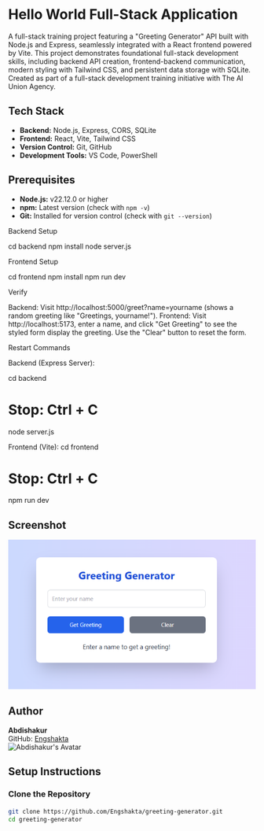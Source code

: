 # Hello World Full-Stack Application

A full-stack training project featuring a "Greeting Generator" API built with Node.js and Express, seamlessly integrated with a React frontend powered by Vite. This project demonstrates foundational full-stack development skills, including backend API creation, frontend-backend communication, modern styling with Tailwind CSS, and persistent data storage with SQLite. Created as part of a full-stack development training initiative with The AI Union Agency.

## Tech Stack

- **Backend:** Node.js, Express, CORS, SQLite
- **Frontend:** React, Vite, Tailwind CSS
- **Version Control:** Git, GitHub
- **Development Tools:** VS Code, PowerShell

## Prerequisites

- **Node.js:** v22.12.0 or higher
- **npm:** Latest version (check with `npm -v`)
- **Git:** Installed for version control (check with `git --version`)


Backend Setup

cd backend
npm install
node server.js

Frontend Setup

cd frontend
npm install
npm run dev 

Verify

Backend: Visit http://localhost:5000/greet?name=yourname (shows a random greeting like "Greetings, yourname!").
Frontend: Visit http://localhost:5173, enter a name, and click "Get Greeting" to see the styled form display the greeting. Use the "Clear" button to reset the form.

Restart Commands

Backend (Express Server):

cd backend
# Stop: Ctrl + C
node server.js

Frontend (Vite):
cd frontend
# Stop: Ctrl + C
npm run dev

## Screenshot

![Greeting Generator Screenshot](./assets/greeting-generator.PNG)

## Author

**Abdishakur**  
GitHub: [Engshakta](https://github.com/Engshakta)  
![Abdishakur's Avatar](https://github.com/Engshakta.png?size=100)

## Setup Instructions

### Clone the Repository

```bash
git clone https://github.com/Engshakta/greeting-generator.git
cd greeting-generator
